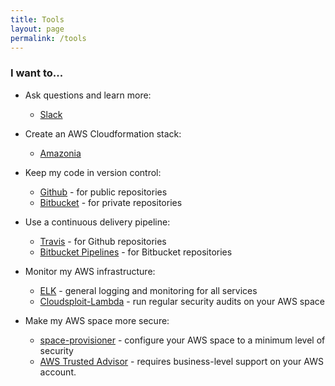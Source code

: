 ```yaml
---
title: Tools
layout: page
permalink: /tools
---
```


### I want to...

* Ask questions and learn more:
  * [Slack](https://geoscience-australia.slack.com/signup)

* Create an AWS Cloudformation stack:
  * [Amazonia](https://github.com/GeoscienceAustralia/Amazonia)
  
* Keep my code in version control:
  * [Github](https://github.com/GeoscienceAustralia) - for public repositories
  * [Bitbucket](https://bitbucket.org/geoscienceaustralia) - for private repositories

* Use a continuous delivery pipeline:
  * [Travis](https://travis-ci.org) - for Github repositories
  * [Bitbucket Pipelines](https://bitbucket.org/product/features/pipelines) - for Bitbucket repositories

* Monitor my AWS infrastructure:
  * [ELK](https://github.com/GeoscienceAustralia/metrics) - general logging and monitoring for all services
  * [Cloudsploit-Lambda](https://github.com/GeoscienceAustralia/cloudsploit-lambda) - run regular security audits on your AWS space
  
* Make my AWS space more secure:
  * [space-provisioner](https://bitbucket.org/geoscienceaustralia/space-provisioner) - configure your AWS space to a minimum level of security
  * [AWS Trusted Advisor](https://aws.amazon.com/premiumsupport/trustedadvisor/) - requires business-level support on your AWS account.
